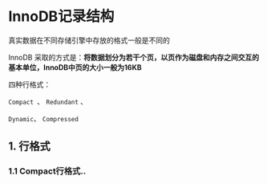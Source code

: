 # InnoDB记录结构

真实数据在不同存储引擎中存放的格式一般是不同的

InnoDB 采取的方式是：**将数据划分为若干个页，以页作为磁盘和内存之间交互的基本单位，InnoDB中页的大小一般为16KB**

四种行格式： 

`Compact `、 `Redundant` 、

`Dynamic`、  `Compressed`

## 1. 行格式

### 1.1  Compact行格式..

